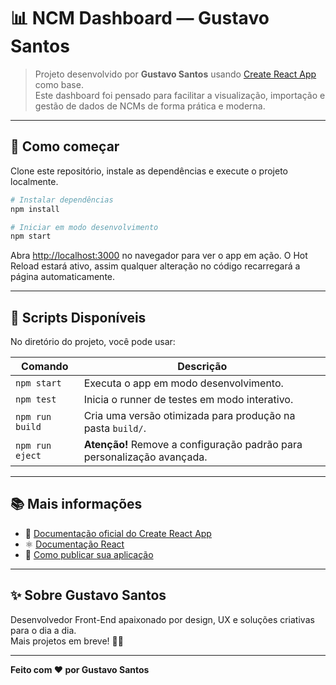 
# 📊 NCM Dashboard — Gustavo Santos

> Projeto desenvolvido por **Gustavo Santos** usando [Create React App](https://github.com/facebook/create-react-app) como base.  
> Este dashboard foi pensado para facilitar a visualização, importação e gestão de dados de NCMs de forma prática e moderna.

---

## 🚀 Como começar

Clone este repositório, instale as dependências e execute o projeto localmente.

```bash
# Instalar dependências
npm install

# Iniciar em modo desenvolvimento
npm start
```

Abra [http://localhost:3000](http://localhost:3000) no navegador para ver o app em ação. O Hot Reload estará ativo, assim qualquer alteração no código recarregará a página automaticamente.

---

## 📂 Scripts Disponíveis

No diretório do projeto, você pode usar:

| Comando           | Descrição                                                                 |
| ---------------- | ------------------------------------------------------------------------- |
| `npm start`      | Executa o app em modo desenvolvimento.                                    |
| `npm test`       | Inicia o runner de testes em modo interativo.                             |
| `npm run build`  | Cria uma versão otimizada para produção na pasta `build/`.                |
| `npm run eject`  | **Atenção!** Remove a configuração padrão para personalização avançada.   |

---

## 📚 Mais informações

- 📖 [Documentação oficial do Create React App](https://facebook.github.io/create-react-app/docs/getting-started)
- ⚛️ [Documentação React](https://reactjs.org/)
- 🚀 [Como publicar sua aplicação](https://facebook.github.io/create-react-app/docs/deployment)

---

## ✨ Sobre Gustavo Santos

Desenvolvedor Front-End apaixonado por design, UX e soluções criativas para o dia a dia.  
Mais projetos em breve! 🚀✨

---

**Feito com ❤️ por Gustavo Santos**
